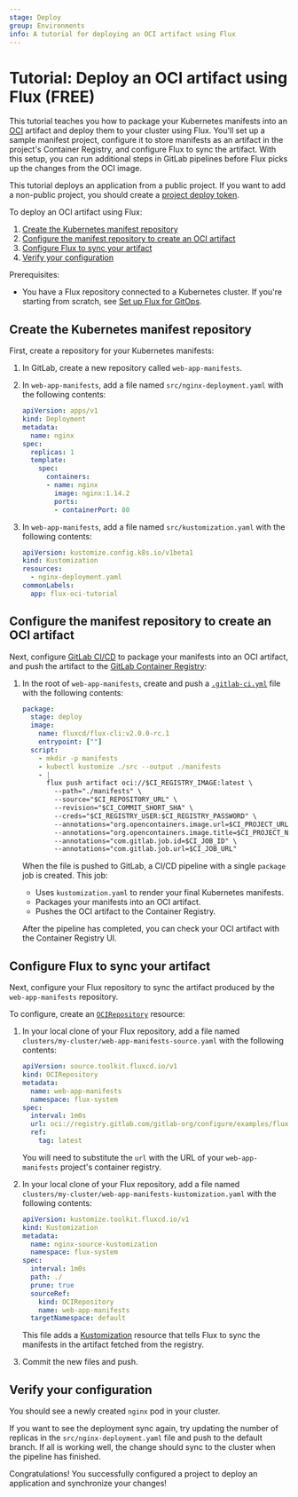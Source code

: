 ```yaml
---
stage: Deploy
group: Environments
info: A tutorial for deploying an OCI artifact using Flux
---
```


# Tutorial: Deploy an OCI artifact using Flux **(FREE)**

This tutorial teaches you how to package your Kubernetes manifests into an [OCI](https://opencontainers.org/)
artifact and deploy them to your cluster using Flux. You'll set up a sample manifest project, configure it to
store manifests as an artifact in the project's Container Registry, and configure Flux to sync the artifact. With this
setup, you can run additional steps in GitLab pipelines before Flux picks up the changes
from the OCI image.

This tutorial deploys an application from a public project. If you want to add a non-public project, you should create a [project deploy token](../../../project/deploy_tokens/index.md).

To deploy an OCI artifact using Flux:

1. [Create the Kubernetes manifest repository](#create-the-kubernetes-manifest-repository)
1. [Configure the manifest repository to create an OCI artifact](#configure-the-manifest-repository-to-create-an-oci-artifact)
1. [Configure Flux to sync your artifact](#configure-flux-to-sync-your-artifact)
1. [Verify your configuration](#verify-your-configuration)

Prerequisites:

- You have a Flux repository connected to a Kubernetes cluster.
  If you're starting from scratch, see [Set up Flux for GitOps](flux_tutorial.md).

## Create the Kubernetes manifest repository

First, create a repository for your Kubernetes manifests:

1. In GitLab, create a new repository called `web-app-manifests`.
1. In `web-app-manifests`, add a file named `src/nginx-deployment.yaml` with the following contents:

   ```yaml
   apiVersion: apps/v1
   kind: Deployment
   metadata:
     name: nginx
   spec:
     replicas: 1
     template:
       spec:
         containers:
         - name: nginx
           image: nginx:1.14.2
           ports:
           - containerPort: 80
   ```

1. In `web-app-manifests`, add a file named `src/kustomization.yaml` with the following contents:

   ```yaml
   apiVersion: kustomize.config.k8s.io/v1beta1
   kind: Kustomization
   resources:
     - nginx-deployment.yaml
   commonLabels:
     app: flux-oci-tutorial
   ```

## Configure the manifest repository to create an OCI artifact

Next, configure [GitLab CI/CD](../../../../ci/index.md) to package your manifests into an OCI artifact,
and push the artifact to the [GitLab Container Registry](../../../packages/container_registry/index.md):

1. In the root of `web-app-manifests`, create and push a [`.gitlab-ci.yml`](../../../../ci/yaml/gitlab_ci_yaml.md) file with the following contents:

   ```yaml
   package:
     stage: deploy
     image:
       name: fluxcd/flux-cli:v2.0.0-rc.1
       entrypoint: [""]
     script:
       - mkdir -p manifests
       - kubectl kustomize ./src --output ./manifests
       - |
         flux push artifact oci://$CI_REGISTRY_IMAGE:latest \
           --path="./manifests" \
           --source="$CI_REPOSITORY_URL" \
           --revision="$CI_COMMIT_SHORT_SHA" \
           --creds="$CI_REGISTRY_USER:$CI_REGISTRY_PASSWORD" \
           --annotations="org.opencontainers.image.url=$CI_PROJECT_URL" \
           --annotations="org.opencontainers.image.title=$CI_PROJECT_NAME" \
           --annotations="com.gitlab.job.id=$CI_JOB_ID" \
           --annotations="com.gitlab.job.url=$CI_JOB_URL"
   ```

   When the file is pushed to GitLab, a CI/CD pipeline with a single `package` job is created. This job:

   - Uses `kustomization.yaml` to render your final Kubernetes manifests.
   - Packages your manifests into an OCI artifact.
   - Pushes the OCI artifact to the Container Registry.

   After the pipeline has completed, you can check your OCI artifact with the Container Registry UI.

## Configure Flux to sync your artifact

Next, configure your Flux repository to sync the artifact produced by the `web-app-manifests` repository.

To configure, create an [`OCIRepository`](https://fluxcd.io/flux/components/source/ocirepositories/) resource:

1. In your local clone of your Flux repository, add a file named `clusters/my-cluster/web-app-manifests-source.yaml`
   with the following contents:

   ```yaml
   apiVersion: source.toolkit.fluxcd.io/v1
   kind: OCIRepository
   metadata:
     name: web-app-manifests
     namespace: flux-system
   spec:
     interval: 1m0s
     url: oci://registry.gitlab.com/gitlab-org/configure/examples/flux/web-app-manifests-oci
     ref:
       tag: latest
   ```

   You will need to substitute the `url` with the URL of your `web-app-manifests` project's container registry.

1. In your local clone of your Flux repository, add a file named `clusters/my-cluster/web-app-manifests-kustomization.yaml`
   with the following contents:

   ```yaml
   apiVersion: kustomize.toolkit.fluxcd.io/v1
   kind: Kustomization
   metadata:
     name: nginx-source-kustomization
     namespace: flux-system
   spec:
     interval: 1m0s
     path: ./
     prune: true
     sourceRef:
       kind: OCIRepository
       name: web-app-manifests
     targetNamespace: default
   ```

   This file adds a [Kustomization](https://fluxcd.io/flux/components/kustomize/kustomization/) resource that tells Flux to sync the manifests in the artifact fetched from the registry.

1. Commit the new files and push.

## Verify your configuration

You should see a newly created `nginx` pod in your cluster.

If you want to see the deployment sync again, try updating the number of replicas in the
`src/nginx-deployment.yaml` file and push to the default branch. If all is working well, the change
should sync to the cluster when the pipeline has finished.

Congratulations! You successfully configured a project to deploy an application and synchronize your changes!
